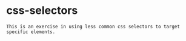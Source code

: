 # css-selectors

    This is an exercise in using less common css selectors to target
    specific elements.